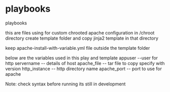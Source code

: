 # playbooks
playbooks

this are files using for custom chrooted apache configuration in /chroot directory
create template folder and copy jinja2 template in that directory

keep apache-install-with-variable.yml file outside the template folder


below are the variables used in this play and template
appuser --user for http 
servername  -- details of host
apache_file -- tar file to copy specify with version
http_instance -- http directory name
apache_port -- port to use for apache

Note: check syntax before running its still in development
